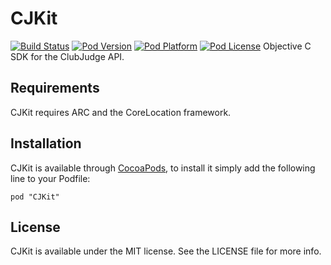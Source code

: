 # CJKit

[![Build Status](https://travis-ci.org/Clubjudge/objc-sdk.svg?branch=master&style=flat)](https://travis-ci.org/Clubjudge/objc-sdk)
[![Pod Version](http://img.shields.io/cocoapods/v/CJKit.svg?style=flat)](http://cocoadocs.org/docsets/CJKit/)
[![Pod Platform](http://img.shields.io/cocoapods/p/CJKit.svg?style=flat)](http://cocoadocs.org/docsets/CJKit/)
[![Pod License](http://img.shields.io/cocoapods/l/CJKit.svg?style=flat)](http://opensource.org/licenses/MIT)
Objective C SDK for the ClubJudge API.

## Requirements

CJKit requires ARC and the CoreLocation framework.

## Installation

CJKit is available through [CocoaPods](http://cocoapods.org), to install
it simply add the following line to your Podfile:

    pod "CJKit"

## License

CJKit is available under the MIT license. See the LICENSE file for more info.
